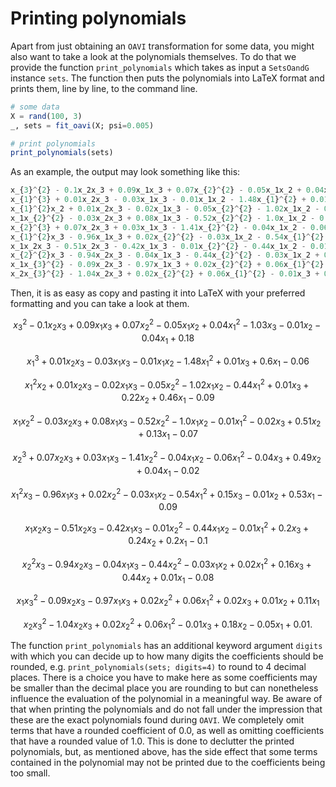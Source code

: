 # Printing polynomials
Apart from just obtaining an $\texttt{OAVI}$ transformation for some data, you might also want to take a look at the polynomials themselves. To do that we provide the function `print_polynomials` which takes as input a `SetsOandG` instance `sets`. The function then puts the polynomials into LaTeX format and prints them, line by line, to the command line.
```julia
# some data
X = rand(100, 3)
_, sets = fit_oavi(X; psi=0.005)

# print polynomials
print_polynomials(sets)
```
As an example, the output may look something like this: 
```julia
x_{3}^{2} - 0.1x_2x_3 + 0.09x_1x_3 + 0.07x_{2}^{2} - 0.05x_1x_2 + 0.04x_{1}^{2} - 1.03x_3 - 0.01x_2 - 0.04x_1 + 0.18
x_{1}^{3} + 0.01x_2x_3 - 0.03x_1x_3 - 0.01x_1x_2 - 1.48x_{1}^{2} + 0.01x_3 + 0.6x_1 - 0.06
x_{1}^{2}x_2 + 0.01x_2x_3 - 0.02x_1x_3 - 0.05x_{2}^{2} - 1.02x_1x_2 - 0.44x_{1}^{2} + 0.01x_3 + 0.22x_2 + 0.46x_1 - 0.09
x_1x_{2}^{2} - 0.03x_2x_3 + 0.08x_1x_3 - 0.52x_{2}^{2} - 1.0x_1x_2 - 0.01x_{1}^{2} - 0.02x_3 + 0.51x_2 + 0.13x_1 - 0.07
x_{2}^{3} + 0.07x_2x_3 + 0.03x_1x_3 - 1.41x_{2}^{2} - 0.04x_1x_2 - 0.06x_{1}^{2} - 0.04x_3 + 0.49x_2 + 0.04x_1 - 0.02
x_{1}^{2}x_3 - 0.96x_1x_3 + 0.02x_{2}^{2} - 0.03x_1x_2 - 0.54x_{1}^{2} + 0.15x_3 - 0.01x_2 + 0.53x_1 - 0.09
x_1x_2x_3 - 0.51x_2x_3 - 0.42x_1x_3 - 0.01x_{2}^{2} - 0.44x_1x_2 - 0.01x_{1}^{2} + 0.2x_3 + 0.24x_2 + 0.2x_1 - 0.1
x_{2}^{2}x_3 - 0.94x_2x_3 - 0.04x_1x_3 - 0.44x_{2}^{2} - 0.03x_1x_2 + 0.02x_{1}^{2} + 0.16x_3 + 0.44x_2 + 0.01x_1 - 0.08
x_1x_{3}^{2} - 0.09x_2x_3 - 0.97x_1x_3 + 0.02x_{2}^{2} + 0.06x_{1}^{2} + 0.02x_3 + 0.01x_2 + 0.11x_1
x_2x_{3}^{2} - 1.04x_2x_3 + 0.02x_{2}^{2} + 0.06x_{1}^{2} - 0.01x_3 + 0.18x_2 - 0.05x_1 + 0.01
```
Then, it is as easy as copy and pasting it into LaTeX with your preferred formatting and you can take a look at them.

```math
x_{3}^{2} - 0.1x_2x_3 + 0.09x_1x_3 + 0.07x_{2}^{2} - 0.05x_1x_2 + 0.04x_{1}^{2} - 1.03x_3 - 0.01x_2 - 0.04x_1 + 0.18
```
```math
x_{1}^{3} + 0.01x_2x_3 - 0.03x_1x_3 - 0.01x_1x_2 - 1.48x_{1}^{2} + 0.01x_3 + 0.6x_1 - 0.06
```
```math
x_{1}^{2}x_2 + 0.01x_2x_3 - 0.02x_1x_3 - 0.05x_{2}^{2} - 1.02x_1x_2 - 0.44x_{1}^{2} + 0.01x_3 + 0.22x_2 + 0.46x_1 - 0.09
```
```math
x_1x_{2}^{2} - 0.03x_2x_3 + 0.08x_1x_3 - 0.52x_{2}^{2} - 1.0x_1x_2 - 0.01x_{1}^{2} - 0.02x_3 + 0.51x_2 + 0.13x_1 - 0.07
```
```math
x_{2}^{3} + 0.07x_2x_3 + 0.03x_1x_3 - 1.41x_{2}^{2} - 0.04x_1x_2 - 0.06x_{1}^{2} - 0.04x_3 + 0.49x_2 + 0.04x_1 - 0.02
```
```math
x_{1}^{2}x_3 - 0.96x_1x_3 + 0.02x_{2}^{2} - 0.03x_1x_2 - 0.54x_{1}^{2} + 0.15x_3 - 0.01x_2 + 0.53x_1 - 0.09
```
```math
x_1x_2x_3 - 0.51x_2x_3 - 0.42x_1x_3 - 0.01x_{2}^{2} - 0.44x_1x_2 - 0.01x_{1}^{2} + 0.2x_3 + 0.24x_2 + 0.2x_1 - 0.1
```
```math
x_{2}^{2}x_3 - 0.94x_2x_3 - 0.04x_1x_3 - 0.44x_{2}^{2} - 0.03x_1x_2 + 0.02x_{1}^{2} + 0.16x_3 + 0.44x_2 + 0.01x_1 - 0.08
```
```math
x_1x_{3}^{2} - 0.09x_2x_3 - 0.97x_1x_3 + 0.02x_{2}^{2} + 0.06x_{1}^{2} + 0.02x_3 + 0.01x_2 + 0.11x_1
```
```math
x_2x_{3}^{2} - 1.04x_2x_3 + 0.02x_{2}^{2} + 0.06x_{1}^{2} - 0.01x_3 + 0.18x_2 - 0.05x_1 + 0.01.
```
The function `print_polynomials` has an additional keyword argument `digits` with which you can decide up to how many digits the coefficients should be rounded, e.g. `print_polynomials(sets; digits=4)` to round to $4$ decimal places. There is a choice you have to make here as some coefficients may be smaller than the decimal place you are rounding to but can nonetheless influence the evaluation of the polynomial in a meaningful way. Be aware of that when printing the polynomials and do not fall under the impression that these are the exact polynomials found during $\texttt{OAVI}$. We completely omit terms that have a rounded coefficient of $0.0$, as well as omitting coefficients that have a rounded value of $1.0$. This is done to declutter the printed polynomials, but, as mentioned above, has the side effect that some terms contained in the polynomial may not be printed due to the coefficients being too small.
